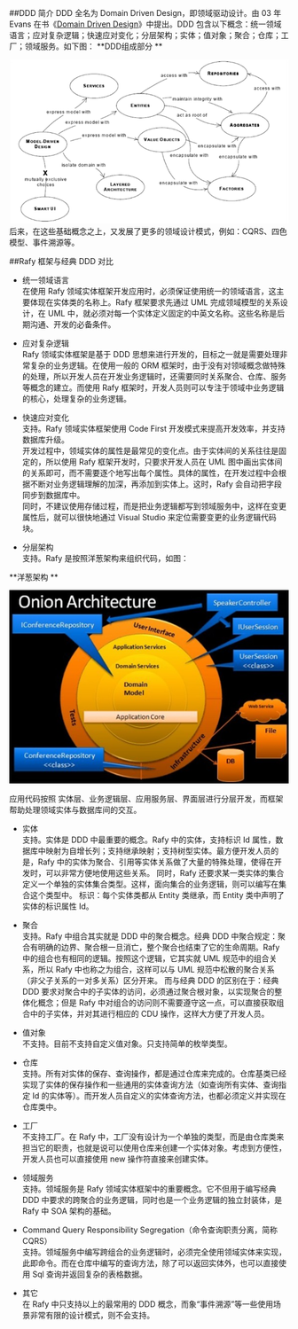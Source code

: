 
##DDD 简介
DDD 全名为 Domain Driven Design，即领域驱动设计。由 03 年 Evans 在书《[Domain Driven Design](http://book.douban.com/subject/1418618/)》中提出。DDD 包含以下概念：统一领域语言；应对复杂逻辑；快速应对变化；分层架构；实体；值对象；聚合；仓库；工厂；领域服务。如下图：
**DDD组成部分 **

![](../../../images/领域驱动设计组成.png)</br>
后来，在这些基础概念之上，又发展了更多的领域设计模式，例如：CQRS、四色模型、事件溯源等。

##Rafy 框架与经典 DDD 对比
 - 统一领域语言   
  在使用 Rafy 领域实体框架开发应用时，必须保证使用统一的领域语言，这主要体现在实体类的名称上。Rafy 框架要求先通过 UML 完成领域模型的关系设计，在 UML 中，就必须对每一个实体定义固定的中英文名称。这些名称是后期沟通、开发的必备条件。

 - 应对复杂逻辑   
  Rafy 领域实体框架是基于 DDD 思想来进行开发的，目标之一就是需要处理非常复杂的业务逻辑。在使用一般的 ORM 框架时，由于没有对领域概念做特殊的处理，所以开发人员在开发业务逻辑时，还需要同时关系聚合、仓库、服务等概念的建立。而使用 Rafy 框架时，开发人员则可以专注于领域中业务逻辑的核心，处理复杂的业务逻辑。

 - 快速应对变化   
  支持。Rafy 领域实体框架使用 Code First 开发模式来提高开发效率，并支持数据库升级。<br>
  开发过程中，领域实体的属性是最常见的变化点。由于实体间的关系往往是固定的，所以使用 Rafy 框架开发时，只要求开发人员在 UML 图中画出实体间的关系即可，而不需要逐个地写出每个属性。具体的属性，在开发过程中会根据不断对业务逻辑理解的加深，再添加到实体上。这时，Rafy 会自动把字段同步到数据库中。  
  同时，不建议使用存储过程，而是把业务逻辑都写到领域服务中，这样在变更属性后，就可以很快地通过 Visual Studio 来定位需要变更的业务逻辑代码块。

 - 分层架构   
  支持。Rafy 是按照洋葱架构来组织代码，如图：

  **洋葱架构 **

  ![](../../../images/OnionArchitecture.png)

  应用代码按照 实体层、业务逻辑层、应用服务层、界面层进行分层开发，而框架帮助处理领域实体与数据库间的交互。

 - 实体    
  支持。实体是 DDD 中最重要的概念。Rafy 中的实体，支持标识 Id 属性，数据库中映射为自增长列；支持继承映射；支持树型实体。最方便开发人员的是，Rafy 中的实体为聚合、引用等实体关系做了大量的特殊处理，使得在开发时，可以非常方便地使用这些关系。
  同时，Rafy 还要求某一类实体的集合定义一个单独的实体集合类型。这样，面向集合的业务逻辑，则可以编写在集合这个类型中。
  标识：每个实体类都从 Entity 类继承，而 Entity 类中声明了实体的标识属性 Id。

 - 聚合   
  支持。Rafy 中组合其实就是 DDD 中的聚合概念。经典 DDD 中聚合规定：聚合有明确的边界、聚合根一旦消亡，整个聚合也结束了它的生命周期。Rafy 中的组合也有相同的逻辑。按照这个逻辑，它其实就 UML 规范中的组合关系，所以 Rafy 中也称之为组合，这样可以与 UML 规范中松散的聚合关系（非父子关系的一对多关系）区分开来。
  而与经典 DDD 的区别在于：经典 DDD 要求对聚合中的子实体的访问，必须通过聚合根对象，以实现聚合的整体化概念；但是 Rafy 中对组合的访问则不需要遵守这一点，可以直接获取组合中的子实体，并对其进行相应的 CDU 操作，这样大方便了开发人员。

 - 值对象   
  不支持。目前不支持自定义值对象。只支持简单的枚举类型。

 - 仓库   
  支持。所有对实体的保存、查询操作，都是通过仓库来完成的。仓库基类已经实现了实体的保存操作和一些通用的实体查询方法（如查询所有实体、查询指定 Id 的实体等）。而开发人员自定义的实体查询方法，也都必须定义并实现在仓库类中。

 - 工厂   
  不支持工厂。在 Rafy 中，工厂没有设计为一个单独的类型，而是由仓库类来担当它的职责，也就是说可以使用仓库来创建一个实体对象。考虑到方便性，开发人员也可以直接使用 new 操作符直接来创建实体。

 - 领域服务   
  支持。领域服务是 Rafy 领域实体框架中的重要概念。它不但用于编写经典 DDD 中要求的跨聚合的业务逻辑，同时也是一个业务逻辑的独立封装体，是 Rafy 中 SOA 架构的基础。

 - Command Query Responsibility Segregation（命令查询职责分离，简称 CQRS）   
  支持。领域服务中编写跨组合的业务逻辑时，必须完全使用领域实体来实现，此即命令。而在仓库中编写的查询方法，除了可以返回实体外，也可以直接使用 Sql 查询并返回复杂的表格数据。

 - 其它   
  在 Rafy 中只支持以上的最常用的 DDD 概念，而象“事件溯源”等一些使用场景非常有限的设计模式，则不会支持。
